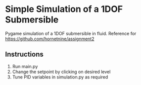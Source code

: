 # Simple Simulation of a 1DOF Submersible

Pygame simulation of a 1DOF submersible in fluid. Reference for https://github.com/hornetnine/assignment2

## Instructions
1. Run main.py
2. Change the setpoint by clicking on desired level
3. Tune PID variables in simulation.py as required
